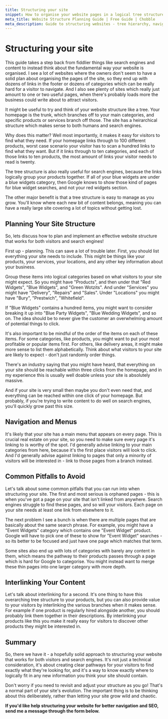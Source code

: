 ```yaml
---
title: Structuring your site
snippet: How to organise your website pages in a logical tree structure for visitors and search engines.
meta_title: Website Structure Planning Guide | Free Guide | Chobble
meta_description: Guide to structuring websites - tree hierarchy, navigation planning, logical organisation - helps visitors and SEO - Manchester web developer
---
```


# Structuring your site

This guide takes a step back from fiddlier things like search engines and content to instead think about the fundamental way your website is organised. I see a lot of websites where the owners don't seem to have a solid plan about organising the pages of the site, so they end up with dozens of links in the footer or dozens of categories which can be really hard for a visitor to navigate. And I also see plenty of sites which really just amount to one or two useful pages, when there's probably loads more the business could write about to attract visitors.

It might be useful to try and think of your website structure like a tree. Your homepage is the trunk, which branches off to your main categories, and specific products or services branch off those. The site has a heirarchical structure which makes sense to both humans and search engines.

Why does this matter? Well most importantly, it makes it easy for visitors to find what they need. If your homepage links through to 100 different products, worst case scenario your visitor has to scan a hundred links to find what they want. But if it links through to ten categories, and each of those links to ten products, the most amount of links your visitor needs to read is twenty.

The tree structure is also really useful for search engines, because the links logically group your products together. If all of your blue widgets are under a blue widgets category, then Google knows to show those kind of pages for blue widget searches, and not your red widgets section.

The other major benefit is that a tree structure is easy to manage as you grow. You'll know where each new bit of content belongs, meaning you can have a really large site covering a lot of topics without getting lost.

## Planning Your Site Structure

So, lets discuss how to plan and implement an effective website structure that works for both visitors and search engines!

First up - planning. This can save a lot of trouble later. First, you should list everything your site needs to include. This might be things like your products, your services, your locations, and any other key information about your business.

Group these items into logical categories based on what visitors to your site might expect. So you might have "Products", and then under that "Red Widgets", "Blue Widgets", and "Green Wotzits". And under "Services" you might have "Delivery", "Repairs" and "Sales". Under "Locations" you might have "Bury", "Prestwich", "Whitefield".

If "Blue Widgets" contains a hundred items, you might want to consider breaking it up into "Blue Party Widgets", "Blue Wedding Widgets", and so on. The idea should be to never give the customer an overwhelming amount of potential things to click.

It's also important to be mindful of the order of the items on each of these items. For some categories, like products, you might want to put your most profitable or popular items first. For others, like delivery areas, it might make more sense to list them alphabetically. Think about what visitors to your site are likely to expect - don't just randomly order things.

There's an industry saying that you might have heard, that everything on your site should be reachable within three clicks from the homepage, and in my experience this is usually well doable unless your site is absolutely massive.

And if your site is very small then maybe you don't even need that, and everything can be reached within one click of your homepage. But probably, if you're trying to write content to do well on search engines, you'll quickly grow past this size.

## Navigation and Menus

It's likely that your site has a main menu that appears on every page. This is crucial real estate on your site, so you need to make sure every page it's linking to is worthy of the spot. I'd generally advise linking to your main categories from here, because it's the first place visitors will look to click. And I'd generally advise against linking to pages that only a minority of visitors will be interested in - link to those pages from a branch instead.

## Common Pitfalls to Avoid

Let's talk about some common pitfalls that you can run into when structuring your site. The first and most serious is orphaned pages - this is when you've got a page on your site that isn't linked from anywhere. Search engines struggle to find these pages, and so will your visitors. Each page on your site needs at least one link from elsewhere to it.

The next problem I see a bunch is when there are multiple pages that are basically about the same search phrase. For example, you might have a "Event Widgets" category which contains one "Event Widget" product. Google will have to pick one of these to show for "Event Widget" searches - so its better to be focused and just have one page which matches that term.

Some sites also end up with lots of categories with barely any content in them, which means the pathway to their products passes through a page which is hard for Google to categorise. You might instead want to merge these thin pages into one larger category with more depth.

## Interlinking Your Content

Let's talk about interlinking for a second. It's one thing to have this overarching tree structure to your products, but you can also provide value to your visitors by interlinking the various branches when it makes sense. For example if one product is regularly hired alongside another, you should probably link them together in their descriptions. By interlinking your products like this you make it really easy for visitors to discover other products they might be interested in.

## Summary

So, there we have it - a hopefully solid approach to structuring your website that works for both visitors and search engines. It's not just a technical consideration, it's about creating clear pathways for your visitors to find exactly what they're looking for, and it's a way to know exactly where to logically fit in any new information you think your site should contain.

Don't worry if you need to revisit and adjust your structure as you go! That's a normal part of your site's evolution. The important thing is to be thinking about this deliberately, rather than letting your site grow wild and chaotic.

**If you'd like help structuring your website for better navigation and SEO, send me a message through the form below.**
